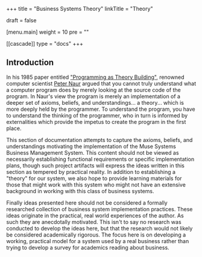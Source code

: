 +++
title = "Business Systems Theory"
linkTitle = "Theory"

draft = false

[menu.main]
weight = 10
pre = "<i class='fa-solid fa-book'></i>"

[[cascade]]
type = "docs"
+++

## Introduction

In his 1985 paper entitled <a href="https://pablo.rauzy.name/dev/naur1985programming.pdf" target="_blank">"Programming as Theory Building"</a>, renowned computer scientist <a href="https://en.wikipedia.org/wiki/Peter_Naur" target="_blank">Peter Naur</a> argued that you cannot truly understand what a computer program does by merely looking at the source code of the program.  In Naur's view the program is merely an implementation of a deeper set of axioms, beliefs, and understandings... a theory... which is more deeply held by the programmer.  To understand the program, you have to understand the thinking of the programmer, who in turn is informed by externalities which provide the impetus to create the program in the first place.

This section of documentation attempts to capture the axioms, beliefs, and understandings motivating the implementation of the Muse Systems Business Management System.  This content should not be viewed as necessarily establishing functional requirements or specific implementation plans, though such project artifacts will express the ideas written in this section as tempered by practical reality.  In addition to establishing a "theory" for our system, we also hope to provide learning materials for those that might work with this system who might not have an extensive background in working with this class of business systems.

Finally ideas presented here should not be considered a formally researched collection of business system implementation practices.  These ideas originate in the practical, real world experiences of the author.  As such they are anecdotally motivated.  This isn't to say no research was conducted to develop the ideas here, but that the research would not likely be considered academically rigorous. The focus here is on developing a working, practical model for a system used by a real business rather than trying to develop a survey for academics reading about business.